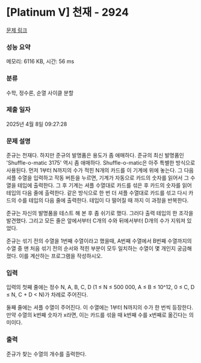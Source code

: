 # [Platinum V] 천재 - 2924 

[문제 링크](https://www.acmicpc.net/problem/2924) 

### 성능 요약

메모리: 6116 KB, 시간: 56 ms

### 분류

수학, 정수론, 순열 사이클 분할

### 제출 일자

2025년 4월 8일 09:27:28

### 문제 설명

<p>준규는 천재다. 하지만 준규의 발명품은 용도가 좀 애매하다. 준규의 최신 발명품인 'Shuffle-o-matic 3175' 역시 좀 애매하다. Shuffle-o-matic은 아주 특별한 방식으로 사용된다. 먼저 1부터 N까지의 수가 적힌 N개의 카드를 이 기계에 위에 놓는다. 그 다음 셔플 수열을 입력하고 작동 버튼을 누르면, 기계가 자동으로 카드의 숫자를 읽어서 그 수열을 테입에 출력한다. 그 후 기계는 셔플 수열대로 카드를 섞은 후 카드의 숫자를 읽어 테입의 다음 줄에 출력한다. 같은 방식으로 한 번 더 셔플 수열대로 카드를 섞고 다시 카드의 수를 테입의 다음 줄에 출력한다. 테입이 다 떨어질 때 까지 이 과정을 반복한다.</p>

<p>준규는 자신의 발명품을 테스트 해 본 후 좀 쉬기로 했다. 그러다 출력 테입의 한 조각을 발견했다. 그리고 모든 줄은 앞에서부터 C개의 수와 뒤에서부터 D개의 수가 지워져 있었다.</p>

<p>준규는 섞기 전의 수열을 1번째 수열이라고 했을때, A번째 수열에서 B번째 수열까지의 수열 중 맨 처음 섞기 전의 순서와 적힌 부분이 모두 일치하는 수열이 몇 개인지 궁금해졌다. 이를 계산하는 프로그램을 작성하시오.</p>

### 입력 

 <p>입력의 첫째 줄에는 정수 N, A, B, C, D (1 ≤ N ≤ 500 000, A ≤ B ≤ 10^12, 0 ≤ C, D ≤ N, C + D < N)가 차례로 주어진다.</p>

<p>둘째 줄에는 셔플 수열이 주어진다. 이 수열에는 1부터 N까지의 수가 한 번씩 등장한다. 만약 수열의 k번째 숫자가 x라면, 이는 카드를 섞을 때 k번째 수를 x번째로 옮긴다는 의미이다.</p>

### 출력 

 <p>준규가 찾는 수열의 개수를 출력한다.</p>

